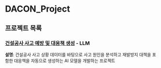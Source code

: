 # DACON_Project

## 프로젝트 목록

### [건설공사 사고 예방 및 대응책 생성](./DACON_Accident_Prevention/) - LLM
**설명**: 건설공사 사고 상황 데이터를 바탕으로 사고 원인을 분석하고 재발방지 대책을 포함한 대응책을 자동으로 생성하는 AI 모델을 개발하는 프로젝트 
